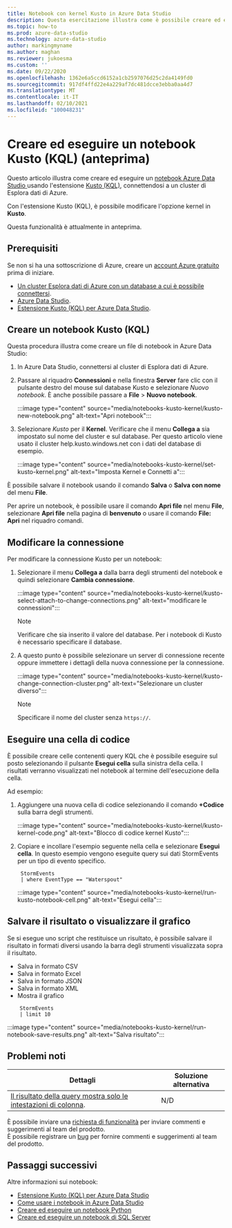 ```yaml
---
title: Notebook con kernel Kusto in Azure Data Studio
description: Questa esercitazione illustra come è possibile creare ed eseguire un notebook Kusto.
ms.topic: how-to
ms.prod: azure-data-studio
ms.technology: azure-data-studio
author: markingmyname
ms.author: maghan
ms.reviewer: jukoesma
ms.custom: ''
ms.date: 09/22/2020
ms.openlocfilehash: 1362e6a5ccd6152a1cb2597076d25c2da4149fd0
ms.sourcegitcommit: 917df4ffd22e4a229af7dc481dcce3ebba0aa4d7
ms.translationtype: MT
ms.contentlocale: it-IT
ms.lasthandoff: 02/10/2021
ms.locfileid: "100048231"
---
```

# <a name="create-and-run-a-kusto-kql-notebook-preview"></a>Creare ed eseguire un notebook Kusto (KQL) (anteprima)

Questo articolo illustra come creare ed eseguire un [notebook Azure Data Studio ](./notebooks-guidance.md) usando l'estensione [Kusto (KQL)](../extensions/kusto-extension.md), connettendosi a un cluster di Esplora dati di Azure.

Con l'estensione Kusto (KQL), è possibile modificare l'opzione kernel in **Kusto**.

Questa funzionalità è attualmente in anteprima.

## <a name="prerequisites"></a>Prerequisiti

Se non si ha una sottoscrizione di Azure, creare un [account Azure gratuito](https://azure.microsoft.com/free/) prima di iniziare.

- [Un cluster Esplora dati di Azure con un database a cui è possibile connettersi](/azure/data-explorer/create-cluster-database-portal).
- [Azure Data Studio](../download-azure-data-studio.md).
- [Estensione Kusto (KQL) per Azure Data Studio](../extensions/kusto-extension.md).

## <a name="create-a-kusto-kql-notebook"></a>Creare un notebook Kusto (KQL)

Questa procedura illustra come creare un file di notebook in Azure Data Studio:

1. In Azure Data Studio, connettersi al cluster di Esplora dati di Azure.

2. Passare al riquadro **Connessioni** e nella finestra **Server** fare clic con il pulsante destro del mouse sul database Kusto e selezionare *Nuovo notebook*. È anche possibile passare a **File** > **Nuovo notebook**.

   :::image type="content" source="media/notebooks-kusto-kernel/kusto-new-notebook.png" alt-text="Apri notebook":::

3. Selezionare *Kusto* per il **Kernel**. Verificare che il menu **Collega a** sia impostato sul nome del cluster e sul database. Per questo articolo viene usato il cluster help.kusto.windows.net con i dati del database di esempio.

   :::image type="content" source="media/notebooks-kusto-kernel/set-kusto-kernel.png" alt-text="Imposta Kernel e Connetti a":::

È possibile salvare il notebook usando il comando **Salva** o **Salva con nome** del menu **File**.

Per aprire un notebook, è possibile usare il comando **Apri file** nel menu **File**, selezionare **Apri file** nella pagina di **benvenuto** o usare il comando **File: Apri** nel riquadro comandi.

## <a name="change-the-connection"></a>Modificare la connessione

Per modificare la connessione Kusto per un notebook:

1. Selezionare il menu **Collega a** dalla barra degli strumenti del notebook e quindi selezionare **Cambia connessione**.

   :::image type="content" source="media/notebooks-kusto-kernel/kusto-select-attach-to-change-connections.png" alt-text="modificare le connessioni":::

   > [!Note]
   > Verificare che sia inserito il valore del database. Per i notebook di Kusto è necessario specificare il database.

2. A questo punto è possibile selezionare un server di connessione recente oppure immettere i dettagli della nuova connessione per la connessione.

   :::image type="content" source="media/notebooks-kusto-kernel/kusto-change-connection-cluster.png" alt-text="Selezionare un cluster diverso":::

   > [!Note]
   > Specificare il nome del cluster senza `https://`.

## <a name="run-a-code-cell"></a>Eseguire una cella di codice

È possibile creare celle contenenti query KQL che è possibile eseguire sul posto selezionando il pulsante **Esegui cella** sulla sinistra della cella. I risultati verranno visualizzati nel notebook al termine dell'esecuzione della cella.

Ad esempio:

1. Aggiungere una nuova cella di codice selezionando il comando **+Codice** sulla barra degli strumenti.

   :::image type="content" source="media/notebooks-kusto-kernel/kusto-kernel-code.png" alt-text="Blocco di codice kernel Kusto":::

2. Copiare e incollare l'esempio seguente nella cella e selezionare **Esegui cella**. In questo esempio vengono eseguite query sui dati StormEvents per un tipo di evento specifico.

   ```kusto
    StormEvents
    | where EventType == "Waterspout"
   ```

   :::image type="content" source="media/notebooks-kusto-kernel/run-kusto-notebook-cell.png" alt-text="Esegui cella":::

## <a name="save-the-result-or-show-chart"></a>Salvare il risultato o visualizzare il grafico

Se si esegue uno script che restituisce un risultato, è possibile salvare il risultato in formati diversi usando la barra degli strumenti visualizzata sopra il risultato.

- Salva in formato CSV
- Salva in formato Excel
- Salva in formato JSON
- Salva in formato XML
- Mostra il grafico

```kusto
    StormEvents
    | limit 10
```

:::image type="content" source="media/notebooks-kusto-kernel/run-notebook-save-results.png" alt-text="Salva risultato":::

## <a name="known-issues"></a>Problemi noti

| Dettagli | Soluzione alternativa |
|---------|------------|
| [Il risultato della query mostra solo le intestazioni di colonna](https://github.com/microsoft/azuredatastudio/issues/12565). | N/D |

È possibile inviare una [richiesta di funzionalità](https://github.com/microsoft/azuredatastudio/issues/new?assignees=&labels=&template=feature_request.md&title=) per inviare commenti e suggerimenti al team del prodotto.  
È possibile registrare un [bug](https://github.com/microsoft/azuredatastudio/issues/new?assignees=&labels=&template=bug_report.md&title=) per fornire commenti e suggerimenti al team del prodotto.

## <a name="next-steps"></a>Passaggi successivi

Altre informazioni sui notebook:

- [Estensione Kusto (KQL) per Azure Data Studio](../extensions/kusto-extension.md)
- [Come usare i notebook in Azure Data Studio](./notebooks-guidance.md)
- [Creare ed eseguire un notebook Python](./notebooks-python-kernel.md)
- [Creare ed eseguire un notebook di SQL Server](./notebooks-sql-kernel.md)